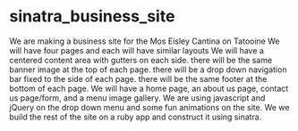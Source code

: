 # sinatra_business_site
We are making a business site for the Mos Eisley Cantina on Tatooine
We will have four pages and each will have similar layouts
We will have a centered content area with gutters on each side.
there will be the same banner image at the top of each page.
there will be a drop down navigation bar fixed to the side of each page.
there will be the same footer at the bottom of each page.
We will have a home page, an about us page, contact us page/form, and a menu image gallery.
We are using javascript and jQuery on the drop down menu and some fun animations on the site.
We we build the rest of the site on a ruby app and construct it using sinatra.
